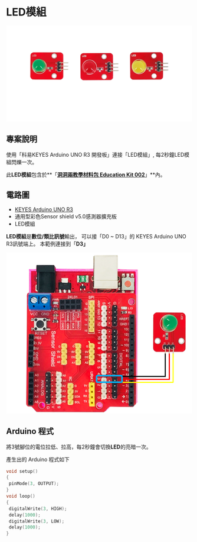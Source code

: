 # LED模組

![](<../../.gitbook/assets/0 (12).png>)

## 專案說明

使用「科易KEYES Arduino UNO R3 開發板」連接「LED模組」, 每2秒鐘LED模組閃爍一次。

此**LED模組**包含於**「**[洞洞兩教學材料包 Education Kit 002](https://www.robotkingdom.com.tw/product/rk-education-kit-002/)**」**內。

## 電路圖

* [KEYES Arduino UNO R3](https://www.robotkingdom.com.tw/product/keyes-uno-r3/)
* 通用型彩色Sensor shield v5.0感測器擴充板
* LED模組

**LED模組**是**數位/類比訊號**輸出， 可以接「D0 \~ D13」的 KEYES Arduino UNO R3訊號端上。 本範例連接到「**D3」**

![](<../../.gitbook/assets/1 (10).png>)

## Arduino 程式

將3號腳位的電位拉低、拉高，每2秒鐘會切換**LED**的亮暗一次。

產生出的 Arduino 程式如下

```c
void setup()
{
 pinMode(3, OUTPUT);
}
void loop()
{
 digitalWrite(3, HIGH);
 delay(1000);
 digitalWrite(3, LOW);
 delay(1000);
}
```
